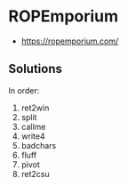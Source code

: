 # ROPEmporium

- <https://ropemporium.com/>

## Solutions

In order:

1. ret2win
2. split
3. callme
4. write4
5. badchars
6. fluff
7. pivot
8. ret2csu
